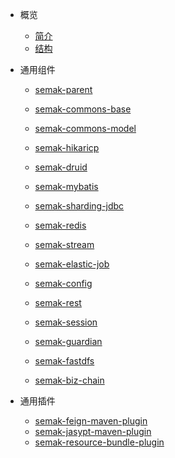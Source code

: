 * 概览

  * [简介](简介.md)
  * [结构](结构.md)
* 通用组件
  
  * [semak-parent](通用组件/semak-parent.md)
  
  * [semak-commons-base](通用组件/semak-commons-base.md)
  * [semak-commons-model](通用组件/semak-commons-model.md)
  * [semak-hikaricp](通用组件/semak-hikaricp.md)
  * [semak-druid](通用组件/semak-druid.md)
  * [semak-mybatis](通用组件/semak-mybatis.md)
  * [semak-sharding-jdbc](通用组件/semak-sharding-jdbc.md)
  * [semak-redis](通用组件/semak-redis.md)
  * [semak-stream](通用组件/semak-stream.md)
  * [semak-elastic-job](通用组件/semak-elastic-job.md)
  * [semak-config](通用组件/semak-config.md)
  * [semak-rest](通用组件/semak-rest.md)
  * [semak-session](通用组件/semak-session.md)
  * [semak-guardian](通用组件/semak-guardian.md)
  * [semak-fastdfs](通用组件/semak-fastdfs.md)
  * [semak-biz-chain](通用组件/semak-biz-chain.md)

* 通用插件
  * [semak-feign-maven-plugin](通用插件/semak-feign-maven-plugin.md)
  * [semak-jasypt-maven-plugin](通用插件/semak-jasypt-maven-plugin.md)
  * [semak-resource-bundle-plugin](通用插件/semak-resource-bundle-plugin.md)

